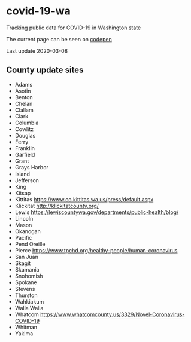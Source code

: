# covid-19-wa
Tracking public data for COVID-19 in Washington state

The current page can be seen on [codepen](https://codepen.io/jessachandler/pen/zYGEbRK)

Last update 2020-03-08

## County update sites
 - Adams
 - Asotin
 - Benton
 - Chelan
 - Clallam
 - Clark
 - Columbia
 - Cowlitz
 - Douglas
 - Ferry
 - Franklin
 - Garfield
 - Grant
 - Grays Harbor
 - Island
 - Jefferson
 - King
 - Kitsap
 - Kittitas https://www.co.kittitas.wa.us/press/default.aspx
 - Klickitat http://klickitatcounty.org/
 - Lewis https://lewiscountywa.gov/departments/public-health/blog/
 - Lincoln
 - Mason
 - Okanogan
 - Pacific
 - Pend Oreille
 - Pierce https://www.tpchd.org/healthy-people/human-coronavirus
 - San Juan
 - Skagit
 - Skamania
 - Snohomish
 - Spokane
 - Stevens
 - Thurston
 - Wahkiakum
 - Walla Walla
 - Whatcom https://www.whatcomcounty.us/3329/Novel-Coronavirus-COVID-19
 - Whitman
 - Yakima
 
